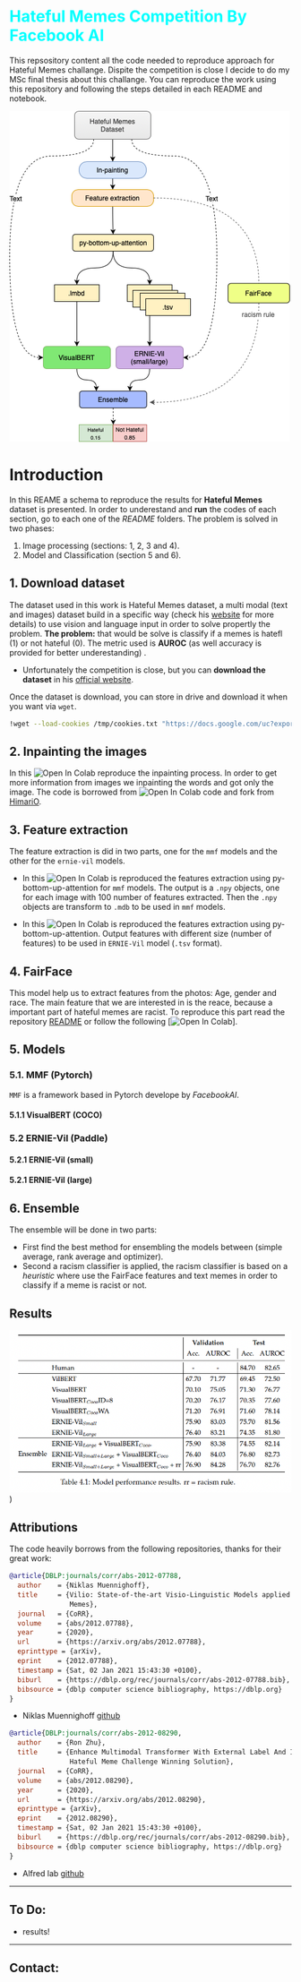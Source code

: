 # <font color='Aqua'><b> Hateful Memes Competition By Facebook AI </b></font>

This repsository content all the code needed to reproduce approach for Hateful Memes challange. Dispite the competition is close I decide to do my MSc final thesis about this challange. You can reproduce the work using this repository and following the steps detailed in each README and notebook.



![](diagrams/hm_approach_architecture.drawio.png)






# Introduction

In this REAME a schema to reproduce the results for **Hateful Memes** dataset is presented. In order to underestand and **run** the codes of each section, go to each one of the *README* folders.
The problem is solved in two phases:
  1. Image processing (sections: 1, 2, 3 and 4).
  2. Model and Classification (section 5 and 6).

## 1. Download dataset

The dataset used in this work is Hateful Memes dataset, a multi modal (text and images) dataset build in a specific way (check his [website](https://ai.facebook.com/blog/hateful-memes-challenge-and-data-set/) for more details) to use vision and language input in order to solve propertly the problem.
**The problem:** that would be solve is classify if a memes is hatefl (1) or not hateful (0). The metric used is **AUROC** (as well accuracy is provided for better underestanding) .

* Unfortunately the competition is close, but you can **download the dataset** in his [official website](https://hatefulmemeschallenge.com).

Once the dataset is download, you can store in drive and download it when you want via `wget`.

```bash
!wget --load-cookies /tmp/cookies.txt "https://docs.google.com/uc?export=download&confirm=$(wget --quiet --save-cookies /tmp/cookies.txt --keep-session-cookies --no-check-certificate 'https://docs.google.com/uc?export=download&id=HERE_YOUR_ULR_FROM_DRIVE' -O- | sed -rn 's/.*confirm=([0-9A-Za-z_]+).*/\1\n/p')&id=HERE_YOUR_ULR_FROM_DRIVE" -O hateful_memes.zip && rm -rf /tmp/cookies.txt
```

## 2. Inpainting the images

In this ![Open In Colab](https://colab.research.google.com/drive/1XBiNhKOV4uv532swUWaXcT_VatU7qGl2#scrollTo=JOlHTcZBv-2B) reproduce the inpainting process. In order to get more information from images we inpainting the words and got only the image. The code is borrowed from ![Open In Colab](https://github.com/HimariO/mmdetection-meme.git) code and fork from [HimariO](https://github.com/HimariO).

## 3. Feature extraction 

The feature extraction is did in two parts, one for the `mmf` models and the other for the `ernie-vil` models.

- In this ![Open In Colab](https://colab.research.google.com/drive/1y8RBKamXcWKSRxYTwj4vJpYl0RtXhNoy) is reproduced the features extraction using py-bottom-up-attention for `mmf` models. The output is a `.npy` objects, one for each image with 100 number of features extracted. Then the `.npy` objects are transform to `.mdb` to be used in `mmf` models.
 
- In this ![Open In Colab](https://colab.research.google.com/drive/1IJt5ViL6tG205209EyGwGp435rIH_tzW) is reproduced the features extraction using py-bottom-up-attention. Output features with different size (number of features) to be used in `ERNIE-Vil` model (`.tsv` format).

## 4. FairFace 

This model help us to extract features from the photos: Age, gender and race. The main feature that we are interested in is the reace, because a important part of hateful memes are racist.
To reproduce this part read the repository [README](https://github.com/JanLeyva/approach_TFM/tree/master/feature_extraction/FairFace_features) or follow the following [![Open In Colab](https://github.com/JanLeyva/approach_TFM/blob/master/feature_extraction/FairFace_features/FairFace_features.ipynb)].

## 5. Models
### 5.1. MMF (Pytorch)
`MMF` is a framework based in Pytorch develope by *FacebookAI*. 

  #### 5.1.1 VisualBERT (COCO)


### 5.2 ERNIE-Vil (Paddle)
  #### 5.2.1 ERNIE-Vil (small)
  #### 5.2.1 ERNIE-Vil (large)

## 6. Ensemble

The ensemble will be done in two parts:
- First find the best method for ensembling the models between (simple average, rank average and optimizer).
- Second a racism classifier is applied, the racism classifier is based on a *heuristic* where use the FairFace features and text memes in order to classify if a meme is racist or not.

## Results

![](/extras/img/results.png))

## Attributions

The code heavily borrows from the following repositories, thanks for their great work:

```BibTeX
@article{DBLP:journals/corr/abs-2012-07788,
  author    = {Niklas Muennighoff},
  title     = {Vilio: State-of-the-art Visio-Linguistic Models applied to Hateful
               Memes},
  journal   = {CoRR},
  volume    = {abs/2012.07788},
  year      = {2020},
  url       = {https://arxiv.org/abs/2012.07788},
  eprinttype = {arXiv},
  eprint    = {2012.07788},
  timestamp = {Sat, 02 Jan 2021 15:43:30 +0100},
  biburl    = {https://dblp.org/rec/journals/corr/abs-2012-07788.bib},
  bibsource = {dblp computer science bibliography, https://dblp.org}
}
```
* Niklas Muennighoff [github](https://github.com/Muennighoff/vilio)

```BibTeX
@article{DBLP:journals/corr/abs-2012-08290,
  author    = {Ron Zhu},
  title     = {Enhance Multimodal Transformer With External Label And In-Domain Pretrain:
               Hateful Meme Challenge Winning Solution},
  journal   = {CoRR},
  volume    = {abs/2012.08290},
  year      = {2020},
  url       = {https://arxiv.org/abs/2012.08290},
  eprinttype = {arXiv},
  eprint    = {2012.08290},
  timestamp = {Sat, 02 Jan 2021 15:43:30 +0100},
  biburl    = {https://dblp.org/rec/journals/corr/abs-2012-08290.bib},
  bibsource = {dblp computer science bibliography, https://dblp.org}
}
```
* Alfred lab [github](https://github.com/HimariO/HatefulMemesChallenge)


----------------------------------------------------
## To Do:
* results!


---

<!-- Icons are taken from: https://github.com/edent/SuperTinyIcons -->
<h2><b> Contact: </b></h2>
  <p align="center">
    <a href="http://janleyva.github.io/">
    </a>    
    <!-- <a href="https://github.com/rizavelioglu">
      <img src="https://camo.githubusercontent.com/b079fe922f00c4b86f1b724fbc2e8141c468794ce8adbc9b7456e5e1ad09c622/68747470733a2f2f6564656e742e6769746875622e696f2f537570657254696e7949636f6e732f696d616765732f7376672f6769746875622e737667" width="60">
    </a>
    <a href="https://twitter.com/rizavelioglu">
      <img src="https://camo.githubusercontent.com/35b0b8bfbd8840f35607fb56ad0a139047fd5d6e09ceb060c5c6f0a5abd1044c/68747470733a2f2f6564656e742e6769746875622e696f2f537570657254696e7949636f6e732f696d616765732f7376672f747769747465722e737667" width="60">
      </a
    <a href="https://www.linkedin.com/in/veliogluriza/">
      <img src="https://camo.githubusercontent.com/c8a9c5b414cd812ad6a97a46c29af67239ddaeae08c41724ff7d945fb4c047e5/68747470733a2f2f6564656e742e6769746875622e696f2f537570657254696e7949636f6e732f696d616765732f7376672f6c696e6b6564696e2e737667" width="60">
      </a>
    <a href="https://scholar.google.com/citations?user=bEGGmqgAAAAJ&hl=en">
      <img src="https://camo.githubusercontent.com/65ca529d83a419dfbd79954c683f2f928b3e7147433bbfa71f0ddf6824fbe01b/68747470733a2f2f6564656e742e6769746875622e696f2f537570657254696e7949636f6e732f696d616765732f7376672f676f6f676c655f7363686f6c61722e737667" width="60">
      </a>
    <a href="https://www.drivendata.org/users/riza.velioglu/">
      <img src="https://drivendata-prod-public.s3.amazonaws.com/images/drivendata-logo.svg" width="250">
    </a> -->